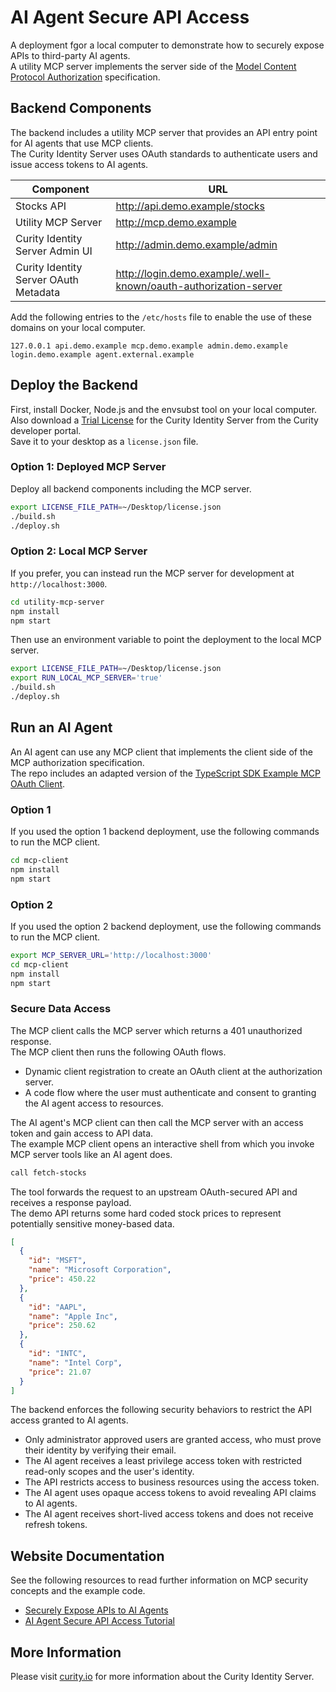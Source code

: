 # AI Agent Secure API Access

A deployment fgor a local computer to demonstrate how to securely expose APIs to third-party AI agents.\
A utility MCP server implements the server side of the [Model Content Protocol Authorization](https://modelcontextprotocol.io/specification/2025-03-26/basic/authorization) specification.

## Backend Components

The backend includes a utility MCP server that provides an API entry point for AI agents that use MCP clients.\
The Curity Identity Server uses OAuth standards to authenticate users and issue access tokens to AI agents.

| Component | URL |
| --------- | --- |
| Stocks API | http://api.demo.example/stocks |
| Utility MCP Server | http://mcp.demo.example |
| Curity Identity Server Admin UI | http://admin.demo.example/admin |
| Curity Identity Server OAuth Metadata | http://login.demo.example/.well-known/oauth-authorization-server |

Add the following entries to the `/etc/hosts` file to enable the use of these domains on your local computer.

```text
127.0.0.1 api.demo.example mcp.demo.example admin.demo.example login.demo.example agent.external.example
```

## Deploy the Backend

First, install Docker, Node.js and the envsubst tool on your local computer.\
Also download a [Trial License](https://developer.curity.io/free-trial) for the Curity Identity Server from the Curity developer portal.\
Save it to your desktop as a `license.json` file.

### Option 1: Deployed MCP Server

Deploy all backend components including the MCP server.

```bash
export LICENSE_FILE_PATH=~/Desktop/license.json
./build.sh
./deploy.sh
```

### Option 2: Local MCP Server

If you prefer, you can instead run the MCP server for development at `http://localhost:3000`.

```bash
cd utility-mcp-server
npm install
npm start
```

Then use an environment variable to point the deployment to the local MCP server.

```bash
export LICENSE_FILE_PATH=~/Desktop/license.json
export RUN_LOCAL_MCP_SERVER='true'
./build.sh
./deploy.sh
```

## Run an AI Agent

An AI agent can use any MCP client that implements the client side of the MCP authorization specification.\
The repo includes an adapted version of the [TypeScript SDK Example MCP OAuth Client](https://github.com/modelcontextprotocol/typescript-sdk/blob/main/src/examples/client/simpleOAuthClient.ts).

### Option 1

If you used the option 1 backend deployment, use the following commands to run the MCP client.

```bash
cd mcp-client
npm install
npm start
```

### Option 2

If you used the option 2 backend deployment, use the following commands to run the MCP client.

```bash
export MCP_SERVER_URL='http://localhost:3000'
cd mcp-client
npm install
npm start
```

### Secure Data Access

The MCP client calls the MCP server which returns a 401 unauthorized response.\
The MCP client then runs the following OAuth flows.

- Dynamic client registration to create an OAuth client at the authorization server.
- A code flow where the user must authenticate and consent to granting the AI agent access to resources.

The AI agent's MCP client can then call the MCP server with an access token and gain access to API data.\
The example MCP client opens an interactive shell from which you invoke MCP server tools like an AI agent does.

```bash
call fetch-stocks
```

The tool forwards the request to an upstream OAuth-secured API and receives a response payload.\
The demo API returns some hard coded stock prices to represent potentially sensitive money-based data.

```json
[
  {
    "id": "MSFT",
    "name": "Microsoft Corporation",
    "price": 450.22
  },
  {
    "id": "AAPL",
    "name": "Apple Inc",
    "price": 250.62
  },
  {
    "id": "INTC",
    "name": "Intel Corp",
    "price": 21.07
  }
]
```

The backend enforces the following security behaviors to restrict the API access granted to AI agents.

- Only administrator approved users are granted access, who must prove their identity by verifying their email.
- The AI agent receives a least privilege access token with restricted read-only scopes and the user's identity.
- The API restricts access to business resources using the access token.
- The AI agent uses opaque access tokens to avoid revealing API claims to AI agents.
- The AI agent receives short-lived access tokens and does not receive refresh tokens.

## Website Documentation

See the following resources to read further information on MCP security concepts and the example code.

- [Securely Expose APIs to AI Agents](https://curity.io/resources/learn/securely-expose-apis-to-ai-agents/)
- [AI Agent Secure API Access Tutorial](https://curity.io/resources/learn/ai-agent-secure-api-access/)

## More Information

Please visit [curity.io](https://curity.io/) for more information about the Curity Identity Server.
